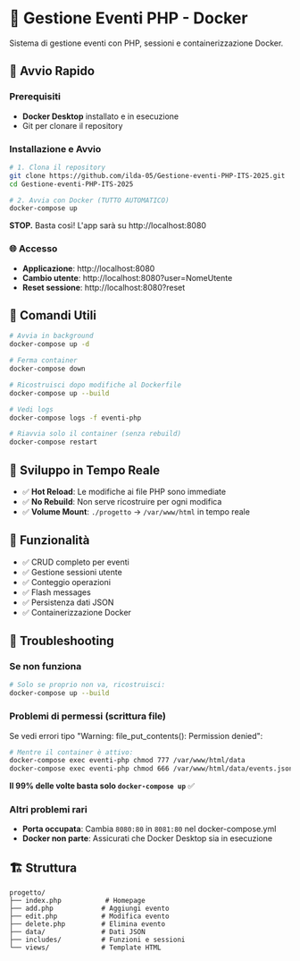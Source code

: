 # 🎉 Gestione Eventi PHP - Docker

Sistema di gestione eventi con PHP, sessioni e containerizzazione Docker.

## 🚀 Avvio Rapido

### Prerequisiti
- **Docker Desktop** installato e in esecuzione
- Git per clonare il repository

### Installazione e Avvio
```bash
# 1. Clona il repository
git clone https://github.com/ilda-05/Gestione-eventi-PHP-ITS-2025.git
cd Gestione-eventi-PHP-ITS-2025

# 2. Avvia con Docker (TUTTO AUTOMATICO)
docker-compose up
```

**STOP.** Basta così! L'app sarà su http://localhost:8080

### 🌐 Accesso
- **Applicazione**: http://localhost:8080
- **Cambio utente**: http://localhost:8080?user=NomeUtente
- **Reset sessione**: http://localhost:8080?reset

## 🔧 Comandi Utili
```bash
# Avvia in background
docker-compose up -d

# Ferma container
docker-compose down

# Ricostruisci dopo modifiche al Dockerfile
docker-compose up --build

# Vedi logs
docker-compose logs -f eventi-php

# Riavvia solo il container (senza rebuild)
docker-compose restart
```

## 🔄 Sviluppo in Tempo Reale
- ✅ **Hot Reload**: Le modifiche ai file PHP sono immediate
- ✅ **No Rebuild**: Non serve ricostruire per ogni modifica
- ✅ **Volume Mount**: `./progetto` → `/var/www/html` in tempo reale

## 📱 Funzionalità
- ✅ CRUD completo per eventi
- ✅ Gestione sessioni utente
- ✅ Conteggio operazioni
- ✅ Flash messages
- ✅ Persistenza dati JSON
- ✅ Containerizzazione Docker

## 🐛 Troubleshooting

### Se non funziona
```bash
# Solo se proprio non va, ricostruisci:
docker-compose up --build
```

### Problemi di permessi (scrittura file)
Se vedi errori tipo "Warning: file_put_contents(): Permission denied":
```bash
# Mentre il container è attivo:
docker-compose exec eventi-php chmod 777 /var/www/html/data
docker-compose exec eventi-php chmod 666 /var/www/html/data/events.json
```

**Il 99% delle volte basta solo `docker-compose up`** ✅

### Altri problemi rari
- **Porta occupata**: Cambia `8080:80` in `8081:80` nel docker-compose.yml  
- **Docker non parte**: Assicurati che Docker Desktop sia in esecuzione

## 🏗️ Struttura
```
progetto/
├── index.php           # Homepage
├── add.php            # Aggiungi evento
├── edit.php           # Modifica evento
├── delete.php         # Elimina evento
├── data/              # Dati JSON
├── includes/          # Funzioni e sessioni
└── views/             # Template HTML
```